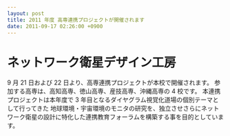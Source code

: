 ```yaml
---
layout: post
title: 2011 年度 高専連携プロジェクトが開催されます
date: 2011-09-17 02:26:00 +0900
---
```


# ネットワーク衛星デザイン工房
9 月 21 日および 22 日より、高専連携プロジェクトが本校で開催されます。
参加する高専は、高知高専、徳山高専、産技高専、沖縄高専の 4 校です。
本連携プロジェクトは本年度で 3 年目となるダイヤグラム視覚化道場の個別テーマとして行ってきた
地球環境・宇宙環境のモニタの研究を、独立させさらにネットワーク衛星の設計に特化した連携教育フォーラムを構築する事を目的としています。